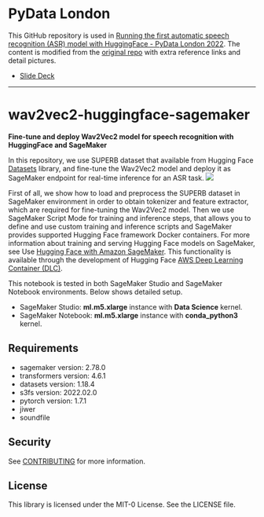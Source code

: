 # PyData London 

This GitHub repository is used in [Running the first automatic speech recognition (ASR) model with HuggingFace - PyData London 2022](https://pydata.org/london2022/). The content is modified from the [original repo](https://github.com/aws-samples/amazon-sagemaker-fine-tune-and-deploy-wav2vec2-huggingface) with extra reference links and detail pictures. 
- [Slide Deck](https://www.slideshare.net/HuaiWenChang/running-the-first-automatic-speech-recognition-asr-model-with-huggingface-pydata-london-2022) 

---
# wav2vec2-huggingface-sagemaker
**Fine-tune and deploy Wav2Vec2 model for speech recognition with HuggingFace and SageMaker**

In this repository, we use SUPERB dataset that available from Hugging Face [Datasets](https://huggingface.co/datasets/superb) library, and fine-tune the Wav2Vec2 model and deploy it as SageMaker endpoint for real-time inference for an ASR task. 
<img src="images/solution_overview.png">

First of all, we show how to load and preprocess the SUPERB dataset in SageMaker environment in order to obtain tokenizer and feature extractor, which are required for fine-tuning the Wav2Vec2 model. Then we use SageMaker Script Mode for training and inference steps, that allows you to define and use custom training and inference scripts and SageMaker provides supported Hugging Face framework Docker containers. For more information about training and serving Hugging Face models on SageMaker, see Use [Hugging Face with Amazon SageMaker](https://docs.aws.amazon.com/sagemaker/latest/dg/hugging-face.html). This functionality is available through the development of Hugging Face [AWS Deep Learning Container (DLC)](https://docs.aws.amazon.com/deep-learning-containers/latest/devguide/what-is-dlc.html). 

This notebook is tested in both SageMaker Studio and SageMaker Notebook environments. Below shows detailed setup.   
- SageMaker Studio: **ml.m5.xlarge** instance with **Data Science** kernel.
- SageMaker Notebook: **ml.m5.xlarge** instance with **conda_python3** kernel. 

## Requirements

* sagemaker version: 2.78.0
* transformers version: 4.6.1
* datasets version: 1.18.4
* s3fs version: 2022.02.0
* pytorch version: 1.7.1
* jiwer
* soundfile

## Security

See [CONTRIBUTING](CONTRIBUTING.md#security-issue-notifications) for more information.

## License

This library is licensed under the MIT-0 License. See the LICENSE file.

